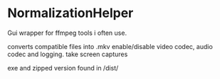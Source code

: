 # NormalizationHelper
Gui wrapper for ffmpeg tools i often use.

converts compatible files into .mkv
enable/disable video codec, audio codec and logging.
take screen captures

exe and zipped version found in /dist/

